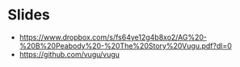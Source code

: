 # Slides
 - https://www.dropbox.com/s/fs64ye12g4b8xo2/AG%20-%20B%20Peabody%20-%20The%20Story%20Vugu.pdf?dl=0
 - https://github.com/vugu/vugu